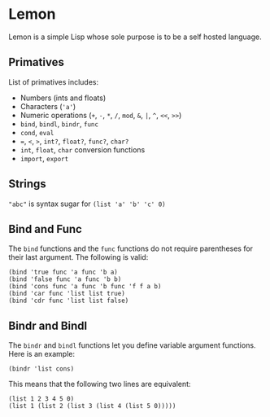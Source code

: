 # Lemon
Lemon is a simple Lisp whose sole purpose is to be a self hosted language.

## Primatives
List of primatives includes:
- Numbers (ints and floats)
- Characters (`'a'`)
- Numeric operations (`+`, `-`, `*`, `/`, `mod`, `&`, `|`, `^`, `<<`, `>>`)
- `bind`, `bindl`, `bindr`, `func`
- `cond`, `eval`
- `=`, `<`, `>`, `int?`, `float?`, `func?`, `char?`
- `int`, `float`, `char` conversion functions
- `import`, `export`

## Strings
`"abc"` is syntax sugar for `(list 'a' 'b' 'c' 0)`

## Bind and Func
The `bind` functions and the `func` functions do not require parentheses for their last argument. The following is valid:
```
(bind 'true func 'a func 'b a)
(bind 'false func 'a func 'b b)
(bind 'cons func 'a func 'b func 'f f a b)
(bind 'car func 'list list true)
(bind 'cdr func 'list list false)
```

## Bindr and Bindl
The `bindr` and `bindl` functions let you define variable argument functions. Here is an example:
```
(bindr 'list cons)
```

This means that the following two lines are equivalent:
```
(list 1 2 3 4 5 0)
(list 1 (list 2 (list 3 (list 4 (list 5 0)))))
```
